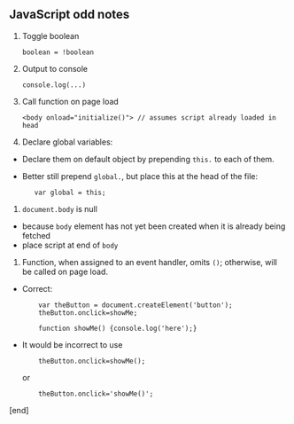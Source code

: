 ## JavaScript odd notes

 1. Toggle boolean
 
        boolean = !boolean

 1. Output to console
 
        console.log(...)

 1. Call function on page load
 
        <body onload="initialize()"> // assumes script already loaded in head

 1. Declare global variables:
  *  Declare them on default object by prepending `this.` to each of them.
  *  Better still prepend `global.`, but place this at the head of the file:

            var global = this;
 
 1. `document.body` is null
  * because `body` element has not yet been created when it is already being fetched
  * place script at end of `body`
 
 1. Function, when assigned to an event handler, omits `()`; otherwise, will be called on page load. 
  * Correct:

            var theButton = document.createElement('button');
            theButton.onclick=showMe;

            function showMe() {console.log('here');}
  * It would be incorrect to use

            theButton.onclick=showMe();
    or
    
            theButton.onclick='showMe()';  

[end]
